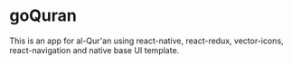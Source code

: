 # goQuran
This is an app for al-Qur'an using react-native, react-redux, vector-icons, react-navigation and native base UI template.

